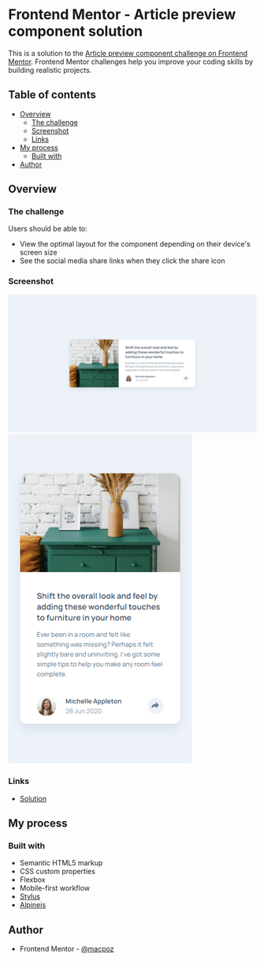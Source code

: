 # Frontend Mentor - Article preview component solution

This is a solution to the [Article preview component challenge on Frontend Mentor](https://www.frontendmentor.io/challenges/article-preview-component-dYBN_pYFT). Frontend Mentor challenges help you improve your coding skills by building realistic projects. 

## Table of contents

- [Overview](#overview)
  - [The challenge](#the-challenge)
  - [Screenshot](#screenshot)
  - [Links](#links)
- [My process](#my-process)
  - [Built with](#built-with)
- [Author](#author)


## Overview

### The challenge

Users should be able to:

- View the optimal layout for the component depending on their device's screen size
- See the social media share links when they click the share icon

### Screenshot


![./screenshots/desktop.png](./screenshots/desktop.png)
![./screenshots/mobile.png](./screenshots/mobile.png)

### Links

- [Solution](https://macpoz.github.io/article-preview-component/)

## My process

### Built with

- Semantic HTML5 markup
- CSS custom properties
- Flexbox
- Mobile-first workflow
- [Stylus](https://stylus-lang.com/)
- [Alpinejs](https://alpinejs.dev/)



## Author

- Frontend Mentor - [@macpoz](https://www.frontendmentor.io/profile/macpoz)

